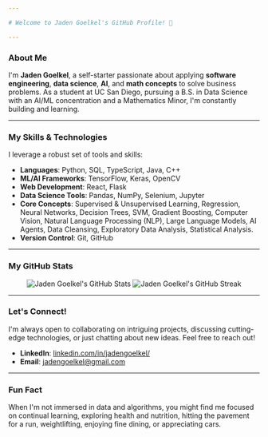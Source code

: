 ```yaml
---

# Welcome to Jaden Goelkel's GitHub Profile! 👋

---
```


### About Me

I'm **Jaden Goelkel**, a self-starter passionate about applying **software engineering**, **data science**, **AI**, and **math concepts** to solve business problems. As a student at UC San Diego, pursuing a B.S. in Data Science with an AI/ML concentration and a Mathematics Minor, I'm constantly building and learning.

---

### My Skills & Technologies

I leverage a robust set of tools and skills:

* **Languages**: Python, SQL, TypeScript, Java, C++
* **ML/AI Frameworks**: TensorFlow, Keras, OpenCV
* **Web Development**: React, Flask
* **Data Science Tools**: Pandas, NumPy, Selenium, Jupyter
* **Core Concepts**: Supervised & Unsupervised Learning, Regression, Neural Networks, Decision Trees, SVM, Gradient Boosting, Computer Vision, Natural Language Processing (NLP), Large Language Models, AI Agents, Data Cleansing, Exploratory Data Analysis, Statistical Analysis.
* **Version Control**: Git, GitHub

---

### My GitHub Stats

<p align="center">
  <img src="https://github-readme-stats.vercel.app/api?username=golkelj&show_icons=true&theme=radical" alt="Jaden Goelkel's GitHub Stats" />
  <img src="https://github-readme-streak-stats.herokuapp.com/?user=golkelj&theme=radical" alt="Jaden Goelkel's GitHub Streak" />
</p>

---

### Let's Connect!

I'm always open to collaborating on intriguing projects, discussing cutting-edge technologies, or just chatting about new ideas. Feel free to reach out!

* **LinkedIn**: [linkedin.com/in/jadengoelkel/](https://www.linkedin.com/in/jadengoelkel/)
* **Email**: [jadengoelkel@gmail.com](mailto:jadengoelkel@gmail.com)

---

### Fun Fact

When I'm not immersed in data and algorithms, you might find me focused on continual learning, exploring health and nutrition, hitting the pavement for a run, weightlifting, enjoying fine dining, or appreciating cars.
